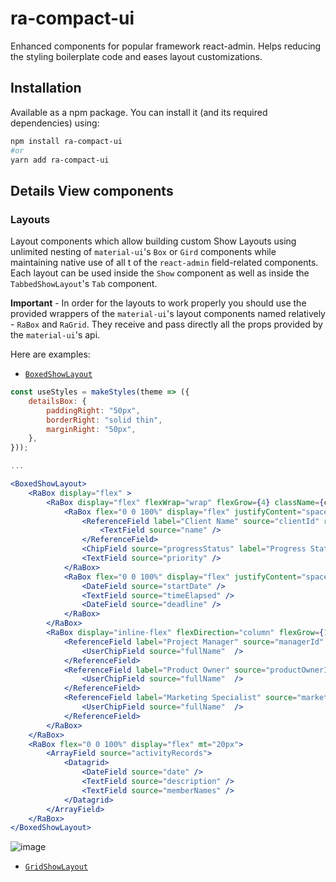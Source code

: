# ra-compact-ui
Enhanced components for popular framework react-admin. Helps reducing the styling boilerplate code and eases layout customizations.


## Installation

Available as a npm package. You can install it (and its required dependencies) using:

```sh
npm install ra-compact-ui
#or
yarn add ra-compact-ui
```


## Details View components

### Layouts
Layout components which allow building custom Show Layouts using unlimited nesting of `material-ui`'s `Box` or `Gird` components while maintaining native use of all t of the `react-admin` field-related components. Each layout can be used inside the `Show` component as well as inside the `TabbedShowLayout`'s `Tab` component.

**Important** - In order for the layouts to work properly you should use the provided wrappers of the `material-ui`'s layout components named relatively - `RaBox` and `RaGrid`. They receive and pass directly all the props provided by the `material-ui`'s api.

Here are examples:
- [`BoxedShowLayout`](https://github.com/ValentinnDimitroff/ra-compact-ui/blob/master/src/details/BoxedShowLayout.js)

```jsx
const useStyles = makeStyles(theme => ({
    detailsBox: {
        paddingRight: "50px",
        borderRight: "solid thin",
        marginRight: "50px",
    },
}));

...

<BoxedShowLayout>
    <RaBox display="flex" >
        <RaBox display="flex" flexWrap="wrap" flexGrow={4} className={classes.detailsBox}>
            <RaBox flex="0 0 100%" display="flex" justifyContent="space-between">
                <ReferenceField label="Client Name" source="clientId" reference="clients">
                    <TextField source="name" />
                </ReferenceField>
                <ChipField source="progressStatus" label="Progress Status" />
                <TextField source="priority" />
            </RaBox>
            <RaBox flex="0 0 100%" display="flex" justifyContent="space-between">
                <DateField source="startDate" />
                <TextField source="timeElapsed" />
                <DateField source="deadline" />
            </RaBox>
        </RaBox>
        <RaBox display="inline-flex" flexDirection="column" flexGrow={1}>
            <ReferenceField label="Project Manager" source="managerId" reference="staff">
                <UserChipField source="fullName"  />
            </ReferenceField>
            <ReferenceField label="Product Owner" source="productOwnerId" reference="staff">
                <UserChipField source="fullName"  />
            </ReferenceField>
            <ReferenceField label="Marketing Specialist" source="marketingSpecialistId" reference="staff">
                <UserChipField source="fullName"  />
            </ReferenceField>
        </RaBox>
    </RaBox>
    <RaBox flex="0 0 100%" display="flex" mt="20px">
        <ArrayField source="activityRecords">
            <Datagrid>
                <DateField source="date" />
                <TextField source="description" />
                <TextField source="memberNames" />
            </Datagrid>
        </ArrayField>
    </RaBox>
</BoxedShowLayout>
```

![image](https://user-images.githubusercontent.com/26602880/98883065-64d05000-2496-11eb-8551-c281123cf041.png)


- [`GridShowLayout`](https://github.com/ValentinnDimitroff/ra-compact-ui/blob/master/src/details/GridShowLayout.js)
